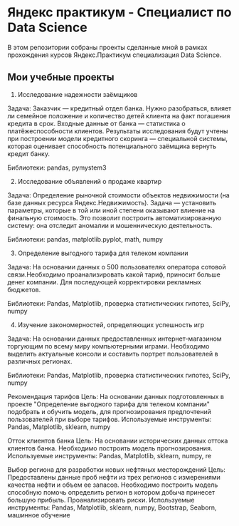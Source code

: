 # Яндекс практикум - Специалист по Data Science

В этом репозитории собраны проекты сделанные мной в рамках прохождения курсов Яндекс.Практикум специализация Data Science.

## Мои учебные проекты

1. Исследование надежности заёмщиков

Задача: Заказчик — кредитный отдел банка. Нужно разобраться, влияет ли семейное положение и количество детей клиента на факт погашения кредита в срок. Входные данные от банка — статистика о платёжеспособности клиентов. Результаты исследования будут учтены при построении модели кредитного скоринга — специальной системы, которая оценивает способность потенциального заёмщика вернуть кредит банку.

Библиотеки: pandas, pymystem3

2. Исследование объявлений о продаже квартир

Задача: Определение рыночной стоимости объектов недвижимости (на базе данных ресурса Яндекс.Недвижимость). Задача — установить параметры, которые в той или иной степени оказывают влиение на финальную стоимость. Это позволит построить автоматизированную систему: она отследит аномалии и мошенническую деятельность.

Библиотеки: pandas, matplotlib.pyplot, math, numpy

3. Определение выгодного тарифа для телеком компании

Задача: На основании данных о 500 пользователях оператора сотовой связи.Необходимо проанализировать какой тариф, приносит больше денег компании. Для последующей корректировки рекламных бюджетов.

Библиотеки: Pandas, Matplotlib, проверка статистических гипотез, SciPy, numpy

4. Изучение закономерностей, определяющих успешность игр

Задача: На основании данных предоставленных интернет-магазином торгующим по всему миру компьютерными играми. Необходимо выделить актуальные консоли и составить портрет пользователей в различных регионах.

Библиотеки: Pandas, Matplotlib, проверка статистических гипотез, SciPy, numpy

Рекомендация тарифов
Цель:
На основании данных подготовленных в проекте "Определение выгодного тарифа для телеком компании" подобрать и обучить модель, для прогнозирования предпочтений пользователей при выборе тарифов.
Используемые инструменты:
Pandas, Matplotlib, sklearn, numpy

Отток клиентов банка
Цель:
На основании исторических данных оттока клиентов банка. Необходимо построить модель прогнозирования.
Используемые инструменты:
Pandas, Matplotlib, sklearn, numpy, re

Выбор региона для разработки новых нефтяных месторождений
Цель:
Предоставлены данные проб нефти из трех регионов с измерениями качества нефти и объем ее запасов.
Необходимо построить модель способную помочь определить регион в котором добыча принесет большую прибыль.
Проанализировать риски.
Используемые инструменты:
Pandas, Matplotlib, sklearn, numpy, Bootstrap, Seaborn, машинное обучение

